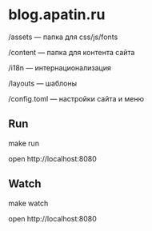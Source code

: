 # blog.apatin.ru

/assets — папка для css/js/fonts

/content — папка для контента сайта

/i18n — интернационализация

/layouts — шаблоны

/config.toml — настройки сайта и меню

## Run

make run

open http://localhost:8080

## Watch

make watch

open http://localhost:8080
 

